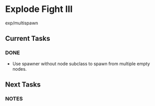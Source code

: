 # Explode Fight III
exp/multispawn

## Current Tasks

### DONE
- Use spawner without node subclass to spawn from multiple empty nodes.

## Next Tasks

### NOTES
